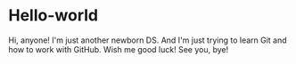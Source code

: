 # Hello-world
Hi, anyone!
I'm just another newborn DS. And I'm just trying to learn Git and how to work with GitHub.
Wish me good luck!
See you, bye!
